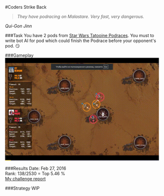 #Coders Strike Back  

>*They have podracing on Malastare. Very fast, very dangerous.*

*Qui-Gon Jinn*

###Task
You have 2 pods from [Star Wars Tatooine Podraces](http://starwars.wikia.com/wiki/Podracing). You must to write bot AI for pod which could finish the Podrace before your opponent's pod. :smirk:

###Gameplay
![Coders Strike Back gameplay](gameplay.gif)  


###Results
Date: Feb 27, 2016  
Rank: 138/2530 = Top 5.46 %  
[My challenge report](https://www.codingame.com/challengereport/37835097b0a4c69aaa8f3b5c23c664b90a17031)  


###Strategy
WIP
